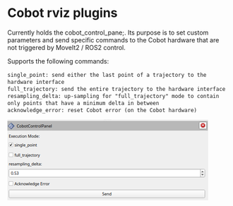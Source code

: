 # Cobot rviz plugins

Currently holds the cobot_control_pane;. Its purpose is to set custom parameters and send specific commands to the Cobot hardware that are not triggered by MoveIt2 / ROS2 control.

Supports the following commands:

```
single_point: send either the last point of a trajectory to the hardware interface
full_trajectory: send the entire trajectory to the hardware interface
resampling_delta: up-sampling for "full_trajectory" mode to contain only points that have a minimum delta in between
acknowledge_error: reset Cobot error (on the Cobot hardware)
```

![](doc/cobot_control_panel.png)